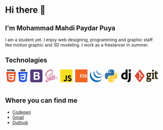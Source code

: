 # Hi there 👋

## I'm Mohammad Mahdi Paydar Puya

I am a student yet. I enjoy web designing, programming and graphic staff like motion graphic and 3D modeling. I work as a freelancer in summer.

## Technolagies

<div style="display: flex; justify-content: space-around">
    <img src ="./images/html-5.svg" alt="HTML5 logo" width="6%" title='HTML5'/>
    <img src ="./images/css-3.svg" alt="CSS3 logo" width="6%" title='CSS3'/>
    <img src ="./images/bootstrap.svg" alt="Bootstrap logo" width="8%" title='Bootstrap'/>
    <img src ="./images/sass.svg" alt="Sass logo" width="8%" title='Sass'/>
    <img src ="./images/javascript.svg" alt="JavaScript logo" width="8%" title='JavaScript'/>
    <img src ="./images/es6.svg" alt="ES6 logo" width="8%" title='ES6'/>
    <img src ="./images/jquery.svg" alt="jQuery logo" width="8%" title='jQuery'/>
    <img src="./images/python.svg" alt="Python" width="8%" title="Python">
    <img src="./images/django.svg" alt="Django" width="8%" title="Django">
    <img src="./images/git.svg" alt="Git" width="15%" title="Git">
</div>

<br>

## Where you can find me

- [Codepen](https://codepen.io/mahdipuya)
- [Gmail](mailto:mahdipayda9100@gmail.com)
- [Outlook](mailto:mahdipuya@outlook.com)
